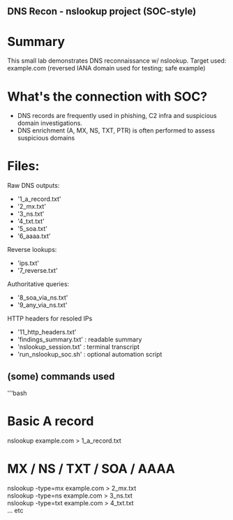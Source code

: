 ## DNS Recon - nslookup project (SOC-style)

# Summary
This small lab demonstrates DNS reconnaissance w/ nslookup.
Target used: example.com (reversed IANA domain used for testing; safe example)

# What's the connection with SOC?
- DNS records are frequently used in phishing, C2 infra and suspicious domain investigations.
- DNS enrichment (A, MX, NS, TXT, PTR) is often performed to assess suspicious domains

# Files:
Raw DNS outputs:
- '1_a_record.txt'
- '2_mx.txt'
- '3_ns.txt'
- '4_txt.txt'
- '5_soa.txt'
- '6_aaaa.txt'
    
Reverse lookups:
- 'ips.txt'  
- '7_reverse.txt'
  
Authoritative queries:  
- '8_soa_via_ns.txt'  
- '9_any_via_ns.txt'
    
HTTP headers for resoled IPs  
- '11_http_headers.txt'  
- 'findings_summary.txt' : readable summary  
- 'nslookup_session.txt' : terminal transcript  
- 'run_nslookup_soc.sh' : optional automation script  

## (some) commands used
'''bash
# Basic A record
nslookup example.com > 1_a_record.txt

# MX / NS / TXT / SOA / AAAA
nslookup -type=mx example.com > 2_mx.txt  
nslookup -type=ns example.com > 3_ns.txt  
nslookup -type=txt example.com > 4_txt.txt   
... etc
